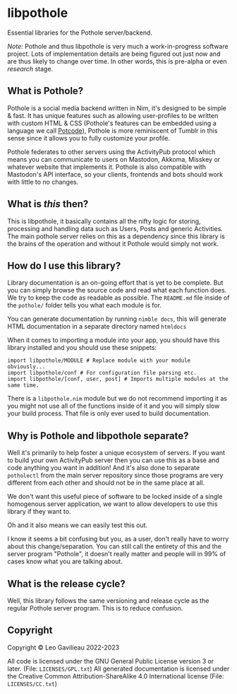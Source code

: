 # libpothole

Essential libraries for the Pothole server/backend.

*Note:* Pothole and thus libpothole is very much a work-in-progress software project. Lots of implementation details are being figured out just now and are thus likely to change over time. In other words, this is pre-alpha or even *research* stage. 

## What is Pothole?

Pothole is a social media backend written in Nim, it's designed to be simple & fast. It has unique features such as allowing user-profiles to be written with custom HTML & CSS (Pothole's features can be embedded using a language we call [Potcode](https://codeberg.org/pothole/docs/src/branch/master/dev/POTCODE.md)), Pothole is more reminiscent of Tumblr in this sense since it allows you to fully customize your profile.

Pothole federates to other servers using the ActivityPub protocol which means you can communicate to users on Mastodon, Akkoma, Misskey or whatever website that implements it. Pothole is also compatible with Mastodon's API interface, so your clients, frontends and bots should work with little to no changes.

## What is *this* then?

This is libpothole, it basically contains all the nifty logic for storing, processing and handling data such as Users, Posts and generic Activities. The main pothole server relies on this as a dependency since this library is the brains of the operation and without it Pothole would simply not work.

## How do I use this library?

Library documentation is an on-going effort that is yet to be complete. But you can simply browse the source code and read what each function does. We try to keep the code as readable as possible.
The `README.md` file inside of the `pothole/` folder tells you what each module is for.

You can generate documentation by running `nimble docs`, this will generate HTML documentation in a separate directory named `htmldocs`

When it comes to importing a module into your app, you should have this library installed and you should use these snippets:

```
import libpothole/MODULE # Replace module with your module obviously...
import libpothole/conf # For configuration file parsing etc.
import libpothole/[conf, user, post] # Imports multiple modules at the same time.
```

There is a `libpothole.nim` module but we do not recommend importing it as you might not use all of the functions inside of it and you will simply slow your build process. That file is only ever used to build documentation.

## Why is Pothole and libpothole separate?

Well it's primarily to help foster a unique ecosystem of servers. If you want to build your own ActivityPub server then you can use this as a base and code anything you want in addition! And it's also done to separate `potholectl` from the main server repository since those programs are very different from each other and should not be in the same place at all.

We don't want this useful piece of software to be locked inside of a single homogenous server application, we want to allow developers to use this library if they want to.

Oh and it also means we can easily test this out.

I know it seems a bit confusing but you, as a user, don't really have to worry about this change/separation. You can still call the entirety of this and the server program "Pothole", it doesn't really matter and people will in 99% of cases know what you are talking about.

## What is the release cycle?

Well, this library follows the same versioning and release cycle as the regular Pothole server program. This is to reduce confusion.

## Copyright

Copyright © Leo Gavilieau 2022-2023

All code is licensed under the GNU General Public License version 3 or later. (File: `LICENSES/GPL.txt`)
All generated documentation is licensed under the Creative Common Attribution-ShareAlike 4.0 International license (File: `LICENSES/CC.txt`)
